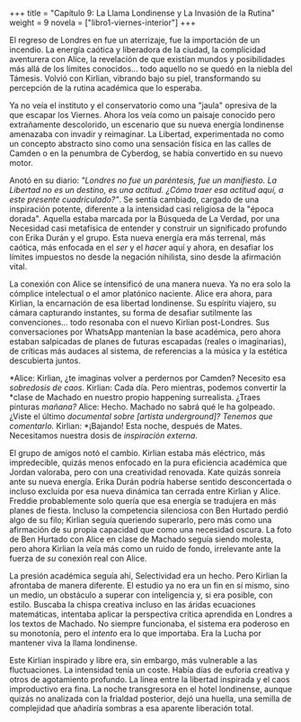 +++
title = "Capítulo 9: La Llama Londinense y La Invasión de la Rutina"
weight = 9
novela = ["libro1-viernes-interior"]
+++

El regreso de Londres en fue un aterrizaje, fue la importación de un incendio.
La energía caótica y liberadora de la ciudad, la complicidad aventurera con
Alice, la revelación de que existían mundos y posibilidades más allá de los
límites conocidos… todo aquello no se quedó en la niebla del Támesis. Volvió con
Kirlian, vibrando bajo su piel, transformando su percepción de la rutina
académica que lo esperaba.

Ya no veía el instituto y el conservatorio como una "jaula" opresiva de la que
escapar los Viernes. Ahora los veía como un paisaje conocido pero extrañamente
descolorido, un escenario que su nueva energía londinense amenazaba con invadir
y reimaginar. La Libertad, experimentada no como un concepto abstracto sino como
una sensación física en las calles de Camden o en la penumbra de Cyberdog, se
había convertido en su nuevo motor.

Anotó en su diario: *"Londres no fue un paréntesis, fue un manifiesto. La
Libertad no es un destino, es una actitud. ¿Cómo traer esa actitud aquí, a este
presente cuadriculado?"*. Se sentía cambiado, cargado de una inspiración
potente, diferente a la intensidad casi religiosa de la "época dorada". Aquella
estaba marcada por la Búsqueda de La Verdad, por una Necesidad casi metafísica
de entender y construir un significado profundo con Erika Durán y el grupo. Esta
nueva energía era más terrenal, más caótica, más enfocada en el *ser* y el
*hacer* aquí y ahora, en desafiar los límites impuestos no desde la negación
nihilista, sino desde la afirmación vital.

La conexión con Alice se intensificó de una manera nueva. Ya no era solo la
cómplice intelectual o el amor platónico naciente. Alice era ahora, para
Kirlian, la encarnación de esa libertad londinense. Su espíritu viajero, su
cámara capturando instantes, su forma de desafiar sutilmente las convenciones…
todo resonaba con el nuevo Kirlian post-Londres. Sus conversaciones por WhatsApp
mantenían la base académica, pero ahora estaban salpicadas de planes de futuras
escapadas (reales o imaginarias), de críticas más audaces al sistema, de
referencias a la música y la estética descubierta juntos.

*Alice: Kirlian, ¿te imaginas volver a perdernos por Camden? Necesito esa
*sobredosis de caos.* Kirlian: Cada día. Pero mientras, podemos convertir la
*clase de Machado en nuestro propio happening surrealista. ¿Traes pinturas
*mañana?* Alice: Hecho. Machado no sabrá qué le ha golpeado. ¿Viste el último
*documental sobre [artista underground]? Tenemos que comentarlo.* Kirlian:
*¡Bajando! Esta noche, después de Mates. Necesitamos nuestra dosis de
*inspiración externa.*

El grupo de amigos notó el cambio. Kirlian estaba más eléctrico, más
impredecible, quizás menos enfocado en la pura eficiencia académica que Jordan
valoraba, pero con una creatividad renovada. Kate quizás sonreía ante su nueva
energía. Erika Durán podría haberse sentido desconcertada o incluso excluida por
esa nueva dinámica tan cerrada entre Kirlian y Alice. Freddie probablemente solo
quería que esa energía se tradujera en más planes de fiesta. Incluso la
competencia silenciosa con Ben Hurtado perdió algo de su filo; Kirlian seguía
queriendo superarlo, pero más como una afirmación de su propia capacidad que
como una necesidad oscura. La foto de Ben Hurtado con Alice en clase de Machado
seguía siendo molesta, pero ahora Kirlian la veía más como un ruido de fondo,
irrelevante ante la fuerza de *su* conexión real con Alice.

La presión académica seguía ahí, Selectividad era un hecho. Pero Kirlian la
afrontaba de manera diferente. El estudio ya no era un fin en sí mismo, sino un
medio, un obstáculo a superar con inteligencia y, si era posible, con estilo.
Buscaba la chispa creativa incluso en las áridas ecuaciones matemáticas,
intentaba aplicar la perspectiva crítica aprendida en Londres a los textos de
Machado. No siempre funcionaba, el sistema era poderoso en su monotonía, pero el
*intento* era lo que importaba. Era la Lucha por mantener viva la llama
londinense.

Este Kirlian inspirado y libre era, sin embargo, más vulnerable a las
fluctuaciones. La intensidad tenía un coste. Había días de euforia creativa y
otros de agotamiento profundo. La línea entre la libertad inspirada y el caos
improductivo era fina. La noche transgresora en el hotel londinense, aunque
quizás no analizada con la frialdad posterior, dejó una huella, una semilla de
complejidad que añadiría sombras a esa aparente liberación total.
